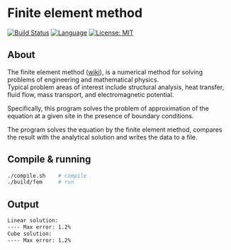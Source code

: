 # Finite element method

[![Build Status](https://travis-ci.com/rugleb/finite-element-method.svg?branch=master)](https://travis-ci.com/rugleb/finite-element-method)
[![Language](https://img.shields.io/badge/Lang-C++11-green.svg)]()
[![License: MIT](https://img.shields.io/badge/License-MIT-yellow.svg)](https://opensource.org/licenses/MIT)

## About

The finite element method ([wiki](https://en.wikipedia.org/wiki/Finite_element_method)), is a numerical method for solving problems of engineering and mathematical physics.  
Typical problem areas of interest include structural analysis, heat transfer, fluid flow, mass transport, and electromagnetic potential.  

Specifically, this program solves the problem of approximation of the equation at a given site in the presence of boundary conditions.  

The program solves the equation by the finite element method, compares the result with the analytical solution and writes the data to a file.  

## Compile & running

```bash
./compile.sh    # compile
./build/fem     # run
```

## Output

```bash
Linear solution:
---- Max error: 1.2%
Cube solution:
---- Max error: 1.2%
```
